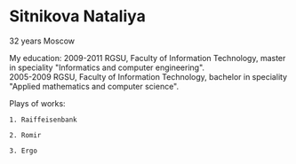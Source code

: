 # Sitnikova Nataliya
32 years
Moscow

My education:
2009-2011 RGSU, Faculty of Information Technology, master in speciality "Informatics and computer engineering".  
2005-2009 RGSU, Faculty of Information Technology, bachelor in speciality "Applied mathematics and computer science".  

Plays of works: 

<code>1. Raiffeisenbank  
  2. Romir  
  3. Ergo  
